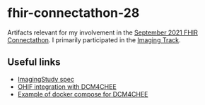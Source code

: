 # fhir-connectathon-28
Artifacts relevant for my involvement in the [September 2021 FHIR Connectathon](https://confluence.hl7.org/display/FHIR/2021+-+09+Connectathon+28). I primarily participated in the [Imaging Track](https://confluence.hl7.org/display/FHIR/2021-09+Imaging+Track).

## Useful links
* [ImagingStudy spec](https://www.hl7.org/fhir/imagingstudy.html)
* [OHIF integration with DCM4CHEE](https://docs.ohif.org/history/v1/connecting-to-image-archives/dcm4chee-with-docker.html)
* [Example of docker compose for DCM4CHEE](https://github.com/dcm4che-dockerfiles/dcm4chee-arc-psql/blob/master/docker-compose.yml)
